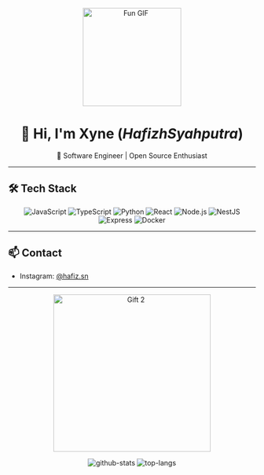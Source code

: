 <!-- Fun GIF Section -->
<p align="center">
  <img src="https://media.giphy.com/media/3o7abB06u9bNzA8lu8/giphy.gif" width="200" alt="Fun GIF"/>
</p>

<!-- Header -->
<h1 align="center">👋 Hi, I'm <strong>Xyne</strong> (<em>HafizhSyahputra</em>)</h1>

<p align="center">
  🚀 Software Engineer | Open Source Enthusiast
</p>

---

## 🛠️ Tech Stack

<p align="center">
  <img src="https://img.shields.io/badge/JavaScript-F7DF1E?logo=javascript&logoColor=black" alt="JavaScript" />
  <img src="https://img.shields.io/badge/TypeScript-3178C6?logo=typescript&logoColor=white" alt="TypeScript" />
  <img src="https://img.shields.io/badge/Python-3776AB?logo=python&logoColor=white" alt="Python" />
  <img src="https://img.shields.io/badge/React-20232A?logo=react&logoColor=61DAFB" alt="React" />
  <img src="https://img.shields.io/badge/Node.js-339933?logo=node.js&logoColor=white" alt="Node.js" />
  <img src="https://img.shields.io/badge/NestJS-E0234E?logo=nestjs&logoColor=white" alt="NestJS" />
  <img src="https://img.shields.io/badge/Express-000000?logo=express&logoColor=white" alt="Express" />
  <img src="https://img.shields.io/badge/Docker-2496ED?logo=docker&logoColor=white" alt="Docker" />
</p>

---

## 📫 Contact

- Instagram: [@hafiz.sn](https://instagram.com/hafiz.sn)

---

<p align="center">
  <!-- Animated gift GIFs -->
  <img src="https://media.giphy.com/media/3ohhwH6fQ3YJxZDdWk/giphy.gif" width="320" alt="Gift 2" />
</p>


<p align="center">
  <!-- GitHub Overall Stats -->
  <img src="https://github-readme-stats.vercel.app/api?username=HafizhSyahputra&show_icons=true&theme=dark&count_private=true" alt="github-stats" />
  <!-- Top Languages -->
  <img src="https://github-readme-stats.vercel.app/api/top-langs/?username=HafizhSyahputra&layout=compact&theme=dark" alt="top-langs" />
</p>
